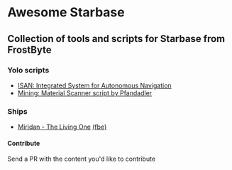
# Awesome Starbase
## Collection of tools and scripts for Starbase from FrostByte

### Yolo scripts

 - [ISAN: Integrated System for Autonomous Navigation](https://github.com/Collective-SB/ISAN)
 - [Mining: Material Scanner script by Pfandadler](https://github.com/DerPfandadler/Pfandadler-YOLOL/tree/main/Material%20Scanner)
  
 


### Ships

 - [Miridan - The Living One](https://www.reddit.com/r/starbase/comments/pb97b3/miridan_the_living_one_my_newest_project_is_alive/) [(fbe)](https://github.com/xymor/awesome-starbase/blob/master/blueprints/custom/miridan/ship_1140.fbe)


#### Contribute
 Send a PR with the content you'd like to contribute
